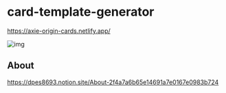 # card-template-generator

https://axie-origin-cards.netlify.app/

![img](https://s3.us-west-2.amazonaws.com/secure.notion-static.com/e77d3d08-d52a-41e6-b660-1dc062723d41/how2use.png?X-Amz-Algorithm=AWS4-HMAC-SHA256&X-Amz-Content-Sha256=UNSIGNED-PAYLOAD&X-Amz-Credential=AKIAT73L2G45EIPT3X45%2F20220421%2Fus-west-2%2Fs3%2Faws4_request&X-Amz-Date=20220421T153451Z&X-Amz-Expires=86400&X-Amz-Signature=27a23231651506be660d540eb21eeff91c5137fe803b64e0c886d09310b4a8a2&X-Amz-SignedHeaders=host&response-content-disposition=filename%20%3D%22how2use.png%22&x-id=GetObject)


## About
https://dpes8693.notion.site/About-2f4a7a6b65e14691a7e0167e0983b724
